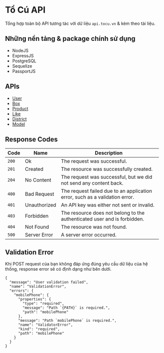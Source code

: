# Tổ Cú API
Tổng hợp toàn bộ API tương tác với dữ liệu `api.tocu.vn` & kèm theo tài liệu.

## Những nền tảng & package chính sử dụng

- NodeJS
- ExpressJS
- PostgreSQL
- Sequelize
- PassportJS


## APIs
- [User](/docs/User.md)
- [Box](/docs/Box.md)
- [Product](/docs/Product.md)
- [Like](/docs/Like.md)
- [District](/docs/District.md)
- [Model](/docs/Model.md)

## Response Codes
| Code | Name | Description |
| --- | --- | --- |
| `200` | Ok | The request was successful.
| `201` | Created | The resource was successfully created.
| `204` | No Content | The request was successful, but we did not send any content back.
| `400` | Bad Request | The request failed due to an application error, such as a validation error.
| `401` | Unauthorized | An API key was either not sent or invalid.
| `403` | Forbidden | The resource does not belong to the authenticated user and is forbidden.
| `404` | Not Found | The resource was not found.
| `500` | Server Error | A server error occurred.




## Validation Error
Khi POST request của bạn không đáp ứng đúng yêu cầu dữ liệu của hệ thống, response error sẽ có định dạng như bên dưới.

    {
      "message": "User validation failed",
      "name": "ValidationError",
      "errors": {
        "mobilePhone": {
          "properties": {
            "type": "required",
            "message": "Path `{PATH}` is required.",
            "path": "mobilePhone"
          },
          "message": "Path `mobilePhone` is required.",
          "name": "ValidatorError",
          "kind": "required",
          "path": "mobilePhone"
        }
      }
    }

